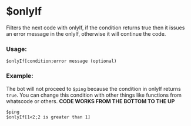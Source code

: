 # $onlyIf

Filters the next code with onlyIf, if the condition returns true then it issues an error message in the onlyIf, otherwise it will continue the code.

### Usage:

```
$onlyIf[condition;error message (optional)
```

### Example:

The bot will not proceed to `$ping` because the condition in onlyIf returns `true`. You can change this condition with other things like functions from whatscode or others. **CODE WORKS FROM THE BOTTOM TO THE UP**

```
$ping
$onlyIf[1<2;2 is greater than 1]
```
